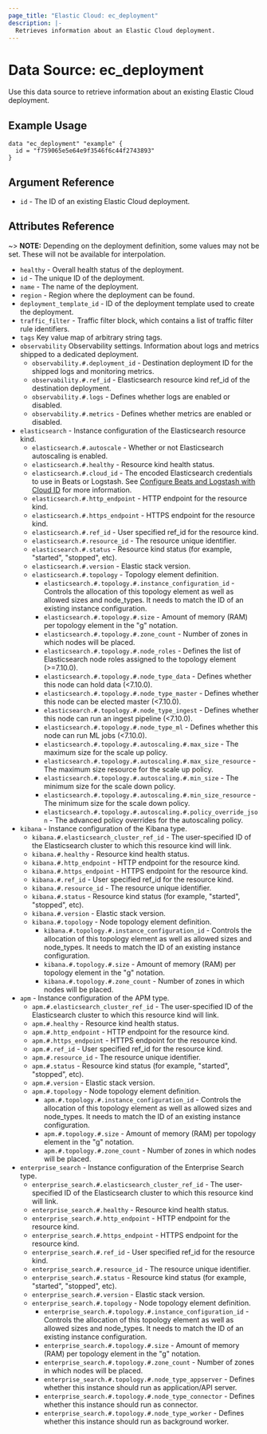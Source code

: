 ```yaml
---
page_title: "Elastic Cloud: ec_deployment"
description: |-
  Retrieves information about an Elastic Cloud deployment.
---
```


# Data Source: ec_deployment

Use this data source to retrieve information about an existing Elastic Cloud deployment.

## Example Usage

```hcl
data "ec_deployment" "example" {
  id = "f759065e5e64e9f3546f6c44f2743893"
}
```

## Argument Reference

* `id` - The ID of an existing Elastic Cloud deployment.

## Attributes Reference

~> **NOTE:** Depending on the deployment definition, some values may not be set.
These will not be available for interpolation.

* `healthy` - Overall health status of the deployment.
* `id` - The unique ID of the deployment.
* `name` - The name of the deployment.
* `region` - Region where the deployment can be found.
* `deployment_template_id` - ID of the deployment template used to create the deployment.
* `traffic_filter` - Traffic filter block, which contains a list of traffic filter rule identifiers.
* `tags` Key value map of arbitrary string tags.
* `observability` Observability settings. Information about logs and metrics shipped to a dedicated deployment.
  * `observability.#.deployment_id` - Destination deployment ID for the shipped logs and monitoring metrics.
  * `observability.#.ref_id` - Elasticsearch resource kind ref_id of the destination deployment.
  * `observability.#.logs` - Defines whether logs are enabled or disabled.
  * `observability.#.metrics` - Defines whether metrics are enabled or disabled.
* `elasticsearch` - Instance configuration of the Elasticsearch resource kind.
  * `elasticsearch.#.autoscale` - Whether or not Elasticsearch autoscaling is enabled.
  * `elasticsearch.#.healthy` - Resource kind health status.
  * `elasticsearch.#.cloud_id` - The encoded Elasticsearch credentials to use in Beats or Logstash. See [Configure Beats and Logstash with Cloud ID](https://www.elastic.co/guide/en/cloud/current/ec-cloud-id.html) for more information.
  * `elasticsearch.#.http_endpoint` - HTTP endpoint for the resource kind.
  * `elasticsearch.#.https_endpoint` - HTTPS endpoint for the resource kind.
  * `elasticsearch.#.ref_id` - User specified ref_id for the resource kind.
  * `elasticsearch.#.resource_id` - The resource unique identifier.
  * `elasticsearch.#.status` - Resource kind status (for example, "started", "stopped", etc).
  * `elasticsearch.#.version` - Elastic stack version.
  * `elasticsearch.#.topology` - Topology element definition.
    * `elasticsearch.#.topology.#.instance_configuration_id` - Controls the allocation of this topology element as well as allowed sizes and node_types. It needs to match the ID of an existing instance configuration.
    * `elasticsearch.#.topology.#.size` - Amount of memory (RAM) per topology element in the "<size in GB>g" notation.
    * `elasticsearch.#.topology.#.zone_count` - Number of zones in which nodes will be placed.
    * `elasticsearch.#.topology.#.node_roles` - Defines the list of Elasticsearch node roles assigned to the topology element (>=7.10.0).
    * `elasticsearch.#.topology.#.node_type_data` - Defines whether this node can hold data (<7.10.0).
    * `elasticsearch.#.topology.#.node_type_master` - Defines whether this node can be elected master (<7.10.0).
    * `elasticsearch.#.topology.#.node_type_ingest` - Defines whether this node can run an ingest pipeline (<7.10.0).
    * `elasticsearch.#.topology.#.node_type_ml` - Defines whether this node can run ML jobs (<7.10.0).
    * `elasticsearch.#.topology.#.autoscaling.#.max_size` - The maximum size for the scale up policy.
    * `elasticsearch.#.topology.#.autoscaling.#.max_size_resource` - The maximum size resource for the scale up policy.
    * `elasticsearch.#.topology.#.autoscaling.#.min_size` - The minimum size for the scale down policy.
    * `elasticsearch.#.topology.#.autoscaling.#.min_size_resource` - The minimum size for the scale down policy.
    * `elasticsearch.#.topology.#.autoscaling.#.policy_override_json` - The advanced policy overrides for the autoscaling policy.
* `kibana` - Instance configuration of the Kibana type.
  * `kibana.#.elasticsearch_cluster_ref_id` - The user-specified ID of the Elasticsearch cluster to which this resource kind will link.
  * `kibana.#.healthy` - Resource kind health status.
  * `kibana.#.http_endpoint` - HTTP endpoint for the resource kind.
  * `kibana.#.https_endpoint` - HTTPS endpoint for the resource kind.
  * `kibana.#.ref_id` - User specified ref_id for the resource kind.
  * `kibana.#.resource_id` - The resource unique identifier.
  * `kibana.#.status` - Resource kind status (for example, "started", "stopped", etc).
  * `kibana.#.version` - Elastic stack version.
  * `kibana.#.topology` - Node topology element definition.
    * `kibana.#.topology.#.instance_configuration_id` - Controls the allocation of this topology element as well as allowed sizes and node_types. It needs to match the ID of an existing instance configuration.
    * `kibana.#.topology.#.size` - Amount of memory (RAM) per topology element in the "<size in GB>g" notation.
    * `kibana.#.topology.#.zone_count` - Number of zones in which nodes will be placed.
* `apm` - Instance configuration of the APM type.
  * `apm.#.elasticsearch_cluster_ref_id` - The user-specified ID of the Elasticsearch cluster to which this resource kind will link.
  * `apm.#.healthy` - Resource kind health status.
  * `apm.#.http_endpoint` - HTTP endpoint for the resource kind.
  * `apm.#.https_endpoint` - HTTPS endpoint for the resource kind.
  * `apm.#.ref_id` - User specified ref_id for the resource kind.
  * `apm.#.resource_id` - The resource unique identifier.
  * `apm.#.status` - Resource kind status (for example, "started", "stopped", etc).
  * `apm.#.version` - Elastic stack version.
  * `apm.#.topology` - Node topology element definition.
    * `apm.#.topology.#.instance_configuration_id` - Controls the allocation of this topology element as well as allowed sizes and node_types. It needs to match the ID of an existing instance configuration.
    * `apm.#.topology.#.size` - Amount of memory (RAM) per topology element in the "<size in GB>g" notation.
    * `apm.#.topology.#.zone_count` - Number of zones in which nodes will be placed.
* `enterprise_search` - Instance configuration of the Enterprise Search type.
  * `enterprise_search.#.elasticsearch_cluster_ref_id` - The user-specified ID of the Elasticsearch cluster to which this resource kind will link.
  * `enterprise_search.#.healthy` - Resource kind health status.
  * `enterprise_search.#.http_endpoint` - HTTP endpoint for the resource kind.
  * `enterprise_search.#.https_endpoint` - HTTPS endpoint for the resource kind.
  * `enterprise_search.#.ref_id` - User specified ref_id for the resource kind.
  * `enterprise_search.#.resource_id` - The resource unique identifier.
  * `enterprise_search.#.status` - Resource kind status (for example, "started", "stopped", etc).
  * `enterprise_search.#.version` - Elastic stack version.
  * `enterprise_search.#.topology` - Node topology element definition.
    * `enterprise_search.#.topology.#.instance_configuration_id` - Controls the allocation of this topology element as well as allowed sizes and node_types. It needs to match the ID of an existing instance configuration.
    * `enterprise_search.#.topology.#.size` - Amount of memory (RAM) per topology element in the "<size in GB>g" notation.
    * `enterprise_search.#.topology.#.zone_count` - Number of zones in which nodes will be placed.
    * `enterprise_search.#.topology.#.node_type_appserver` - Defines whether this instance should run as application/API server.
    * `enterprise_search.#.topology.#.node_type_connector` - Defines whether this instance should run as connector.
    * `enterprise_search.#.topology.#.node_type_worker` - Defines whether this instance should run as background worker.
